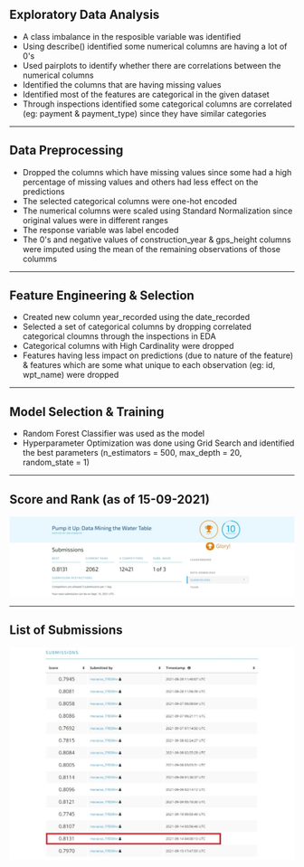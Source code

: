 ## Exploratory Data Analysis

- A class imbalance in the resposible variable was identified
- Using describe() identified some numerical columns are having a lot of 0's
- Used pairplots to identify whether there are correlations between the numerical columns
- Identified the columns that are having missing values
- Identified most of the features are categorical in the given dataset
- Through inspections identified some categorical columns are correlated (eg: payment & payment_type) since they have similar categories

---

## Data Preprocessing

- Dropped the columns which have missing values since some had a high percentage of missing values and others had less effect on the predictions
- The selected categorical columns were one-hot encoded
- The numerical columns were scaled using Standard Normalization since original values were in different ranges
- The response variable was label encoded
- The 0's and negative values of construction_year & gps_height columns were imputed using the mean of the remaining observations of those columms

---

## Feature Engineering & Selection

- Created new column year_recorded using the date_recorded
- Selected a set of categorical columns by dropping correlated categorical cloumns through the inspections in EDA
- Categorical columns with High Cardinality were dropped
- Features having less impact on predictions (due to nature of the feature) & features which are some what unique to each observation (eg: id, wpt_name) were dropped

---

## Model Selection & Training

- Random Forest Classifier was used as the model
- Hyperparameter Optimization was done using Grid Search and identified the best parameters (n_estimators = 500, max_depth = 20, random_state = 1)

---

## Score and Rank (as of 15-09-2021)

![Alt text](https://github.com/JudeRanidu/ML-Project/blob/main/Proof/score%20%26%20rank%20as%20of%2015-09-2021.jpeg)

---

## List of Submissions

![Alt text](https://github.com/JudeRanidu/ML-Project/blob/main/Proof/submission%20list.jpeg)
